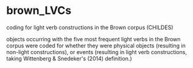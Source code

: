 # brown_LVCs
coding for light verb constructions in the Brown corpus (CHILDES)


objects occurring with the five most frequent light verbs in the Brown corpus were coded for whether they were physical objects (resulting in non-light constructions), or events (resulting in light verb constructions, taking Wittenberg & Snedeker's (2014) definition.)



